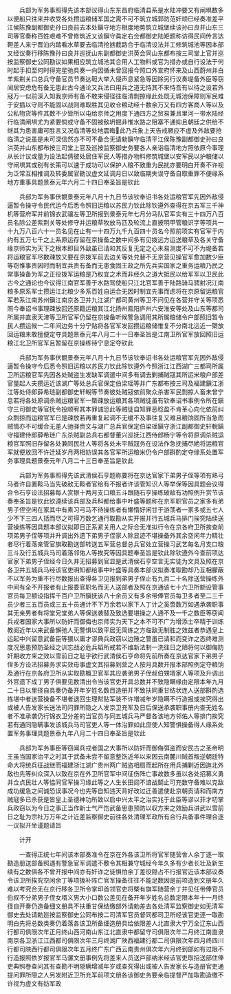 <!-- { "loadSidebar": true } -->
　　兵部为军务事照得先该本部议得山东东昌府临清县系是水陆冲要又有闸埧数多以便船只往来并收受各处攒运粮储军国之需不可不筑立城郭防范奸顽已经奏准差平江侯陈豫副都御史孙曰良前去本处鎭守地方相度地势筑立城堡续该孙曰良并山东三司等官奏称百姓艰难不曾修筑近又该鎭守眞定右佥都御史陆矩题称访得民间传言达靼差人来宁晋泊内踏看水草要去临清抢掳截路合于临清设法并工修筑城池等因本部又经议奏行移陈豫孙曰良并巡抚山东副都御史洪英会同山东都布按三司堂上官并巡按监察御史公同勘议如果相应筑立城池其合用人工物料或官为措办或自行设法于何时起手扣至何时得完星驰具奏一向因循未曾回报今照口外宣府怀来及山西蔚州并白羊紫荆关口总兵守备官员节奏达靼大举入侵声息紧急等因除另行议奏堤备外臣等窃闻居安虑危有备无患此古今通论又兵法曰用兵之道无恃其不来恃吾有以待之设若外冦万一似前深入知我京师有备不敢来侵径往临清剽掠缘此处既无城池保障则军民难于安插以守则不能固以战则难取胜其见收仓粮动经十数余万又有四方客商人等以及公私物货等件其数不少皆所以屯给京师之用度下通四方之贸易兼且里河一带水陆经行临清闸埧尤为紧要倘或守备不固被敌坍掘非惟水路之阻塞不通抑且朝廷之供给不继其为患害庸可胜言又况临清等处地震晦此乃兵象上天告戒厥应不虚及外敌要抢临清之说虽是未可深信然亦不可不备合无请勑鎭守临清平江侯陈豫副都御史孙曰良洪英并山东都布按三司堂上官及巡按监察御史务要各人亲诣临清地方照依原今事理从长计议或量为设法起倩彼处居住军民人等措办物料修筑城堡以安军民以护粮储以守闸埧其或别有长策可以速于成功可以保护人粮不致重为民扰亦要明白开奏不许视为泛常互相推调及转委属官勘议虚文延调月日以致临期失误守备自取重罪不便缘系地方重事具题景泰元年六月二十四日奉圣旨是钦此

　　兵部为军务事伏覩景泰元年八月十九日节该钦奉诏书各处运粮官军先因外敌侵逼暂令操守令民代运今后悉令照旧运粮以苏民力钦此除钦遵外查得在京五军三千神机等营府军并前锦衣武骧左等卫所报到景泰元年七月分马队官军实有三十四万八百员名除公差紫荆关等处修守并运粮草牧放马匹及轮流上直披明甲管粮识字等项共一十九万八百六十一员名见在止有一十四万九千九百四十员名今照前项实有官军于内约有五万七千之上系原运存留在京操备之数中间多有见拨远方运送粮草及各关守备缘京师实为天下之根本即目外敌虽已请和其反复无定之心未易测度不可不为堤备若将运粮官军尽数疎放又要在京拨军前去边关等处兑替不无京营见操官军愈加数少臣等窃惟事贵因时而制宜兵贵有备而无患食固王政之所先兵实国家之重务运粮乃民之常事操备为军之正役拨军运粮是乃权宜之术而非经久之道大抵民以给军军以卫民此古今之通论也今议得江南官军善于水路驾使船只江北官军善于陆路骑马骋射况江南粮多原系军士攒运江北粮少多系百姓自运合无因时制宜先事而虑将在京原留运粮官军若系江南苏州鎭江南京各卫并九江湖广都司黄州等卫不问见在各营并守关等项悉照今奉诏书事理疎放回还原籍运粮其江北扬州鳯阳庐州六安淮安等处及山东等都司所属并直隶天津等卫所官军仍留在京操备听候警急调用其所属粮储令户部照旧暂令民人攒运候一二年间边务十分宁贴将各官军发回攒运粮储惟复不分南北远近一槩放回运粮未敢擅便定夺具题景泰元年八月二十一日奉圣旨是江南卫所官军放回照旧运粮江北卫所官军且暂留在京操练待宁息定夺钦此

　　兵部为军务事伏覩景泰元年八月十九日节该钦奉诏书各处运粮官军先因外敌侵逼暂令操守今后悉令照旧运粮以苏民力钦此除钦遵外今照浙江江西湖广三都司所属卫所运粮官军先因各处贼盗生发缺军调遣中间多有调去剿捕贼冦其所运米粮户部差官量起人夫攒运近该湖广等处总兵官保定伯梁瑶等并广东都布按三司及福建鎭江浙江等处侍郎薛希琏副都御史轩輗等节奏彼处贼冦依前聚众杀害军民剽掠人畜未曾宁息若将各处原调杀贼运粮官军一槩疎放运粮其各项贼徒虽有钦奉诏书事例令所在鎭守三司御史等官抚令投顺宥其本罪诚恐此等贼徒自知罪恶稔盈不肯革心向化依前纠众剽掠而运粮官军已是疎放若再重复起调不无缓不及事往复又难且粮饷固所当急而贼情亦不可缓合无差人驰驿赍文与湖广总兵官保定伯梁瑶鎭守浙江副都御史轩輗鎭守福建侍郎薛希琏广东杀贼副总兵右都督董兴巡抚江西侍郎杨宁等令将原调杀贼运粮官军照旧存留各处兼同民壮人等将各处未平贼冦务在设法作急抚捕尽絶将运粮官军就便放回不许迁延岁月两相妨误其各官军所运粮米仍令户部斟酌定夺缘系处置军务事理具题景泰元年八月二十三日奉圣旨是钦此

　　兵部为军务事照得先该武清侯石亨题称要将在京达官家下弟男子侄等项有熟弓马者许自置鞍马当先破敌无鞍者官给有不报者许该管知识人等举保等因具题会议得合令石亨设法招募每人赏银十两月支口粮五斗跟随石亨操练破敌有功照例升赏节该奏奉圣旨是钦此钦遵续该兵部及兵科都给事中叶盛等题称在京军职官员之家多有弟男子侄空闲在家其中有素习弓马不待操练者有懒惰好闲甘于游荡者一家多或五七人少不下三四人括而尽之可得万数乞通行取勘从实开报并行五城兵马排门挨究陆续送营操练等因具题本部议拟即目正系紧关用人之际合无准拟行令在京各府卫所挨查前项弟男子侄等项并升调出外遗下弟男子侄家人除显迹不堪操备外其余空闲年力精壮者尽行着落亲管官旗取勘送部转送五军营总督总兵官处立营操习武艺每名月支口粮三斗及行五城兵马司着落邻佑人等挨究等因具题奉圣旨是钦此除钦遵外今查前项达官家下弟男子侄经今日久并无招募到官显是武清侯石亨空言无实徒为文具及照在京各卫并五城兵马经该官吏明知都给事中叶盛等具奏本部议拟奏准取勘却乃互相朦蔽不以军务为重不行尽数报出查得各卫见报到弟男子侄止有九百二十名除送营操练外中间有全不开报者有止报委官职名而无人送部者及照在京通该七十六卫所额设管事官员每卫额设指挥千百户卫所鎭抚该八十余员又有多余带俸官员每卫多者至二三千员少者三五百员或三五十员通计不下万余若以家下人丁计之奚啻数万如遇承袭职事其无亲男者有将堂兄堂弟人等保送袭替及致选要堪操之人通不及一千之数臣等窃闻兵戎者国家大事所以防奸而御侮也京师实为天下之本不可不广为增添士卒精于训练教阅近年以来武备懈弛人无警惧以致平居无简练之方临敌无制胜之效兹者恭遇皇上运起中兴留意武备臣等猥以庸才谬典兵政窃以边陲之警虽已请和而变诈之态终难测度况思患预防圣经之训忘战必危兵韬所戒若不维新法制一洗往日之陋将何以御侮防奸期收方来之效以雪前日之耻乎欲行武清侯石亨命将先前所奏在京达官家下弟男子侄多方设法招募务求实效毋事虚文其招募到营之人按月具数开报本部照例定夺粮饷及通行在京各府卫所从实取勘概卫官军其应袭弟男子侄叔伯甥壻家人等项及升调出外官遗下成丁男子俱要见数清出令当该官吏开具总数并不致隐瞒缘由定限本年九月二十日以里径自具奏仍备开年岁姓名数目造册并不致扶同重甘结状连人送部斟酌选拣堪中者送营操备不堪者退回生理幇贴军装不许増减年岁隐瞒不行造报或挨究得出或被人告发家长送法司问罪所隐之人发京卫充军及日后保送承袭职事册内查无姓名者不准承袭仍行锦衣卫分差的当官员与同五城兵马严督各该地方邻佑人等排门挨究若有通同隐瞒事发该城兵马司官吏人等一体治罪如此庶使人知警惧操备得人缘系处置军务事理具题景泰九年八月二十四日奉圣旨是钦此

　　兵部为军务事臣等窃闻兵戎者国之大事所以防奸而御侮弭盗而安民古之圣帝明王虽当国家治平之时其于武备未尝不留意整饬近年以来因云南麓川贼首叛逆朝廷特命大将统兵征战继而福建浙江湖广贵州两广贼盗相扇而起所在用兵捕剿近因迤北外敌也先等纠众深入以致在京在外卫所官军中间征伤阵亡事故数多虽以各处招募义勇并佥点民壮人等恊同官军操习缘此等之人生长田闾不谙战鬬止可充数守备难以克敌成功缓急之间诚恐误事况今也先等自知违天背好改过迁善遣使赴京朝贡请和而南方贼冦多已杀获是皆皇上圣德神功所致以启中兴太平之治实兆于此臣等谬以菲才叨掌兵政窃以为今日之事正当作新士气严饬武备思患预防以収方来之效励兵讲武以雪前日之耻为宗社万万年之计近差监察御史前往各处清理军政所有合行兵备事件理合逐一议拟开坐谨题请旨

　　计开

　　一查得正统七年间该本部奏准令在京在外各该卫所将官军随营舎人余丁逐一取勘造册送部备照遇有警急官军调遣不敷令其相兼守城经今年久多有少者长壮及新生续有之数俱各不曾开报中间亦有奸诈之徒惧怕余丁差役隠占不行报官近该本部议奏令该卫所挨究空闲余丁等项拨补阵亡官军操备往往不能足数因是前项造到文册年久难以考究合无在京行移各卫所令掌印首领官吏将槩有旗军随营余丁并见任带俸官员伯叔不分弟男子侄女壻义男大小口数公差见在备开年岁姓名总数定限本年十一月终径自开奏仍造备细文册具不扶重甘保结缴部外请勅差去各处清军监察御史如无清军御史去处请勅廵按监察御史公同布按二司清军官员督同都司卫所经该官吏逐一取勘明白先将总数类奏仍着落各该卫所备细造册具给依限差人北直隶大宁万全辽东山西行都司俱限次年正月终山西河南山东江北直隶中都留守司俱限次年二月终江南直隶南京各卫浙江江西都司俱限次年三月终湖广陜西福建行都二司俱限次年四月终四川行都司陜西行都司俱限次年五月终广东广西云南贵州俱次年六月终到部如有过限不行造报照依岁报官军马骡文册事例先将差来人员送戸部纳米经该官吏取招送部住俸吏典照巻查问其有查勘不明隠瞒增减年岁或查究得出或被人告发家长与造册官吏通提问罪所隠之人另发附近卫所充军前项文册各该御史务要亲临提督严加取勘造缴不许视为虚文有妨军政

